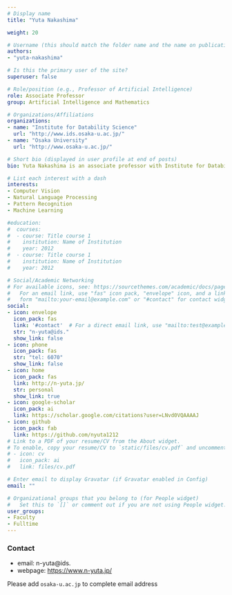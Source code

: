```yaml
---
# Display name
title: "Yuta Nakashima"

weight: 20

# Username (this should match the folder name and the name on publications)
authors:
- "yuta-nakashima"

# Is this the primary user of the site?
superuser: false

# Role/position (e.g., Professor of Artificial Intelligence)
role: Associate Professor
group: Artificial Intelligence and Mathematics

# Organizations/Affiliations
organizations:
- name: "Institute for Datability Science"
  url: "http://www.ids.osaka-u.ac.jp/"
- name: "Osaka University"
  url: "http://www.osaka-u.ac.jp/"

# Short bio (displayed in user profile at end of posts)
bio: Yuta Nakashima is an associate professor with Institute for Datability Science, Osaka University. His research interests include computer vision, pattern recognition, natural langauge processing, and their applications.

# List each interest with a dash
interests:
- Computer Vision
- Natural Language Processing
- Pattern Recognition
- Machine Learning

#education:
#  courses:
#  - course: Title course 1
#    institution: Name of Institution
#    year: 2012
#  - course: Title course 1
#    institution: Name of Institution
#    year: 2012

# Social/Academic Networking
# For available icons, see: https://sourcethemes.com/academic/docs/page-builder/#icons
#   For an email link, use "fas" icon pack, "envelope" icon, and a link in the
#   form "mailto:your-email@example.com" or "#contact" for contact widget.
social:
- icon: envelope
  icon_pack: fas
  link: '#contact'  # For a direct email link, use "mailto:test@example.org".
  str: "n-yuta@ids."
  show_link: false
- icon: phone
  icon_pack: fas
  str: "tel: 6070"
  show_link: false
- icon: home
  icon_pack: fas
  link: http://n-yuta.jp/
  str: personal
  show_link: true
- icon: google-scholar
  icon_pack: ai
  link: https://scholar.google.com/citations?user=LNvd0VQAAAAJ
- icon: github
  icon_pack: fab
  link: https://github.com/nyuta1212
# Link to a PDF of your resume/CV from the About widget.
# To enable, copy your resume/CV to `static/files/cv.pdf` and uncomment the lines below.
# - icon: cv
#   icon_pack: ai
#   link: files/cv.pdf

# Enter email to display Gravatar (if Gravatar enabled in Config)
email: ""

# Organizational groups that you belong to (for People widget)
#   Set this to `[]` or comment out if you are not using People widget.
user_groups:
- Faculty
- Fulltime
---
```


### Contact
- email: n-yuta@ids.
- webpage: https://www.n-yuta.jp/

Please add `osaka-u.ac.jp` to complete email address